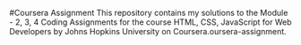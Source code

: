 #Coursera Assignment
This repository contains my solutions to the Module - 2, 3, 4 Coding Assignments for the course HTML, CSS, JavaScript for Web Developers by Johns Hopkins University on Coursera.oursera-assignment.
